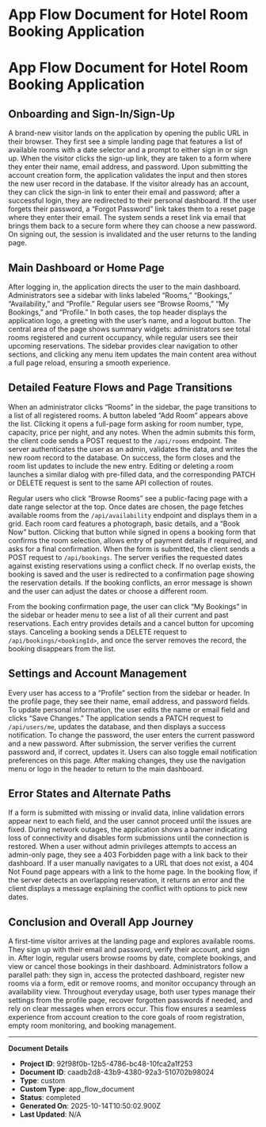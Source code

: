 # App Flow Document for Hotel Room Booking Application

# App Flow Document for Hotel Room Booking Application

## Onboarding and Sign-In/Sign-Up
A brand-new visitor lands on the application by opening the public URL in their browser. They first see a simple landing page that features a list of available rooms with a date selector and a prompt to either sign in or sign up. When the visitor clicks the sign-up link, they are taken to a form where they enter their name, email address, and password. Upon submitting the account creation form, the application validates the input and then stores the new user record in the database. If the visitor already has an account, they can click the sign-in link to enter their email and password; after a successful login, they are redirected to their personal dashboard. If the user forgets their password, a “Forgot Password” link takes them to a reset page where they enter their email. The system sends a reset link via email that brings them back to a secure form where they can choose a new password. On signing out, the session is invalidated and the user returns to the landing page.

## Main Dashboard or Home Page
After logging in, the application directs the user to the main dashboard. Administrators see a sidebar with links labeled “Rooms,” “Bookings,” “Availability,” and “Profile.” Regular users see “Browse Rooms,” “My Bookings,” and “Profile.” In both cases, the top header displays the application logo, a greeting with the user’s name, and a logout button. The central area of the page shows summary widgets: administrators see total rooms registered and current occupancy, while regular users see their upcoming reservations. The sidebar provides clear navigation to other sections, and clicking any menu item updates the main content area without a full page reload, ensuring a smooth experience.

## Detailed Feature Flows and Page Transitions
When an administrator clicks “Rooms” in the sidebar, the page transitions to a list of all registered rooms. A button labeled “Add Room” appears above the list. Clicking it opens a full-page form asking for room number, type, capacity, price per night, and any notes. When the admin submits this form, the client code sends a POST request to the `/api/rooms` endpoint. The server authenticates the user as an admin, validates the data, and writes the new room record to the database. On success, the form closes and the room list updates to include the new entry. Editing or deleting a room launches a similar dialog with pre-filled data, and the corresponding PATCH or DELETE request is sent to the same API collection of routes.

Regular users who click “Browse Rooms” see a public-facing page with a date range selector at the top. Once dates are chosen, the page fetches available rooms from the `/api/availability` endpoint and displays them in a grid. Each room card features a photograph, basic details, and a “Book Now” button. Clicking that button while signed in opens a booking form that confirms the room selection, allows entry of payment details if required, and asks for a final confirmation. When the form is submitted, the client sends a POST request to `/api/bookings`. The server verifies the requested dates against existing reservations using a conflict check. If no overlap exists, the booking is saved and the user is redirected to a confirmation page showing the reservation details. If the booking conflicts, an error message is shown and the user can adjust the dates or choose a different room.

From the booking confirmation page, the user can click “My Bookings” in the sidebar or header menu to see a list of all their current and past reservations. Each entry provides details and a cancel button for upcoming stays. Canceling a booking sends a DELETE request to `/api/bookings/<bookingId>`, and once the server removes the record, the booking disappears from the list.

## Settings and Account Management
Every user has access to a “Profile” section from the sidebar or header. In the profile page, they see their name, email address, and password fields. To update personal information, the user edits the name or email field and clicks “Save Changes.” The application sends a PATCH request to `/api/users/me`, updates the database, and then displays a success notification. To change the password, the user enters the current password and a new password. After submission, the server verifies the current password and, if correct, updates it. Users can also toggle email notification preferences on this page. After making changes, they use the navigation menu or logo in the header to return to the main dashboard.

## Error States and Alternate Paths
If a form is submitted with missing or invalid data, inline validation errors appear next to each field, and the user cannot proceed until the issues are fixed. During network outages, the application shows a banner indicating loss of connectivity and disables form submissions until the connection is restored. When a user without admin privileges attempts to access an admin-only page, they see a 403 Forbidden page with a link back to their dashboard. If a user manually navigates to a URL that does not exist, a 404 Not Found page appears with a link to the home page. In the booking flow, if the server detects an overlapping reservation, it returns an error and the client displays a message explaining the conflict with options to pick new dates.

## Conclusion and Overall App Journey
A first-time visitor arrives at the landing page and explores available rooms. They sign up with their email and password, verify their account, and sign in. After login, regular users browse rooms by date, complete bookings, and view or cancel those bookings in their dashboard. Administrators follow a parallel path: they sign in, access the protected dashboard, register new rooms via a form, edit or remove rooms, and monitor occupancy through an availability view. Throughout everyday usage, both user types manage their settings from the profile page, recover forgotten passwords if needed, and rely on clear messages when errors occur. This flow ensures a seamless experience from account creation to the core goals of room registration, empty room monitoring, and booking management.

---
**Document Details**
- **Project ID**: 92f98f0b-12b5-4786-bc48-10fca2a1f253
- **Document ID**: caadb2d8-43b9-4380-92a3-510702b98024
- **Type**: custom
- **Custom Type**: app_flow_document
- **Status**: completed
- **Generated On**: 2025-10-14T10:50:02.900Z
- **Last Updated**: N/A
